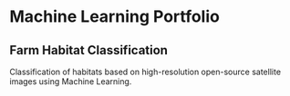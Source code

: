 # Machine Learning Portfolio


## Farm Habitat Classification

Classification of habitats based on high-resolution open-source satellite images using Machine Learning.


